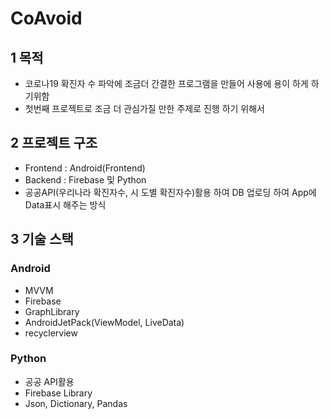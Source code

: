 CoAvoid
=

##  1 목적

- 코로나19 확진자 수 파악에 조금더 간결한 프로그램을 만들어 사용에 용이 하게 하기위함
- 첫번째 프로젝트로 조금 더 관심가질 만한 주제로 진행 하기 위해서


##  2 프로젝트 구조

- Frontend : Android(Frontend)
- Backend : Firebase 및 Python
- 공공API(우리나라 확진자수, 시 도별 확진자수)활용 하여 DB 업로딩  하여 App에 Data표시 해주는 방식


## 3  기술 스택

###   Android
- MVVM
- Firebase
- GraphLibrary
- AndroidJetPack(ViewModel, LiveData)
- recyclerview
###   Python
- 공공 API활용
- Firebase Library
- Json, Dictionary, Pandas
